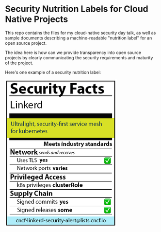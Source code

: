# Security Nutrition Labels for Cloud Native Projects

This repo contains the files for my cloud-native security day talk,
as well as sample documents describing a machine-readable "nutrition
label" for an open source project.

The idea here is how can we provide transparency into open source projects by clearly communicating the security requirements and maturity of the project.

Here's one example of a security nutrition label:

![Security facts label mockup](security_facts_label_mockup.png)
